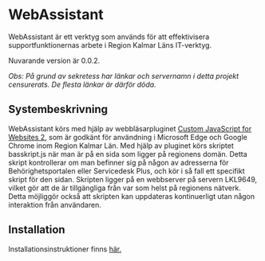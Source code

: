 # WebAssistant

WebAssistant är ett verktyg som används för att effektivisera supportfunktionernas arbete i Region Kalmar Läns IT-verktyg.

Nuvarande version är 0.0.2.

*Obs: På grund av sekretess har länkar och servernamn i detta projekt censurerats. De flesta länkar är därför döda.*

## Systembeskrivning

WebAssistant körs med hjälp av webbläsarpluginet [Custom JavaScript for Websites 2](https://microsoftedge.microsoft.com/addons/detail/custom-javascript-for-web/koccodmekleicmjpnelamemnhkpbkibc), som är godkänt för användning i Microsoft Edge och Google Chrome inom Region Kalmar Län. Med hjälp av pluginet körs skriptet basskript.js när man är på en sida som ligger på regionens domän. Detta skript kontrollerar om man befinner sig på någon av adresserna för Behörighetsportalen eller Servicedesk Plus, och kör i så fall ett specifikt skript för den sidan. Skripten ligger på en webbserver på servern LKL9649, vilket gör att de är tillgängliga från var som helst på regionens nätverk. Detta möjliggör också att skripten kan uppdateras kontinuerligt utan någon interaktion från användaren.


## Installation

Installationsinstruktioner finns [här.](https://servicedesk.ltkalmar.se/AddSolution.do?submitaction=viewsolution&fromListView=true&solutionID=1502)